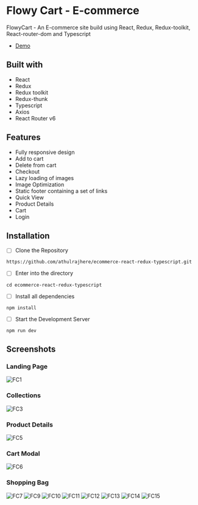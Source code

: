 # Flowy Cart - E-commerce

FlowyCart - An E-commerce site build using React, Redux, Redux-toolkit, React-router-dom and Typescript

- [Demo](https://flowy-cart.vercel.app/)

## Built with

+ React
+ Redux
+ Redux toolkit
+ Redux-thunk
+ Typescript
+ Axios
+ React Router v6

## Features

+ Fully responsive design
+ Add to cart
+ Delete from cart
+ Checkout
+ Lazy loading of images
+ Image Optimization
+ Static footer containing a set of links
+ Quick View
+ Product Details
+ Cart
+ Login

## Installation

- [ ] Clone the Repository
```
https://github.com/athulrajhere/ecommerce-react-redux-typescript.git
```
- [ ] Enter into the directory
```
cd ecommerce-react-redux-typescript
```
- [ ] Install all dependencies
```
npm install
```
- [ ] Start the Development Server
```
npm run dev
```

## Screenshots


### Landing Page

![FC1](https://github.com/athulrajhere/FlowyCart-ecommerce-react-redux/assets/47721687/08bfe128-7342-4c40-8068-f6e925391932)

### Collections
![FC3](https://github.com/athulrajhere/FlowyCart-ecommerce-react-redux/assets/47721687/698c079d-a4ee-463d-ace3-5f0236eb7795)

### Product Details

![FC5](https://github.com/athulrajhere/FlowyCart-ecommerce-react-redux/assets/47721687/b2151f0a-5037-4355-909f-87ba054a0085)

### Cart Modal

![FC6](https://github.com/athulrajhere/FlowyCart-ecommerce-react-redux/assets/47721687/536a196e-928d-47c4-b212-02081be8b5be)

### Shopping Bag

![FC7](https://github.com/athulrajhere/FlowyCart-ecommerce-react-redux/assets/47721687/13cc6369-f7bc-4119-a159-157dca1f28ea)
![FC9](https://github.com/athulrajhere/FlowyCart-ecommerce-react-redux/assets/47721687/3ee72e18-4ae5-4305-8822-03868063b08c)
![FC10](https://github.com/athulrajhere/FlowyCart-ecommerce-react-redux/assets/47721687/1b7fcc66-85f3-496e-96e4-579248a5b3f0)
![FC11](https://github.com/athulrajhere/FlowyCart-ecommerce-react-redux/assets/47721687/3e10c9ee-c504-4635-99ae-cf76931a3d65)
![FC12](https://github.com/athulrajhere/FlowyCart-ecommerce-react-redux/assets/47721687/608ed03d-3184-4a65-aec0-f946765a1291)
![FC13](https://github.com/athulrajhere/FlowyCart-ecommerce-react-redux/assets/47721687/fe099ccc-9c70-469c-92db-00e6afb8f615)
![FC14](https://github.com/athulrajhere/FlowyCart-ecommerce-react-redux/assets/47721687/aa80a7d6-eb6a-467b-ba2e-db0604af676a)
![FC15](https://github.com/athulrajhere/FlowyCart-ecommerce-react-redux/assets/47721687/dab47779-8b55-4b6b-bc3c-491e806f50b9)

